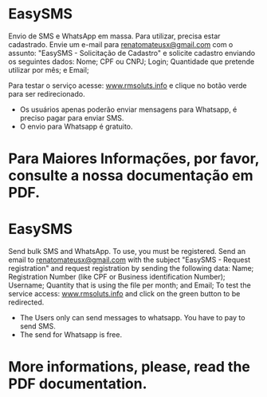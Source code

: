 # EasySMS
Envio de SMS e WhatsApp em massa.
Para utilizar, precisa estar cadastrado. Envie um e-mail para renatomateusx@gmail.com com o assunto: "EasySMS - Solicitação de Cadastro" e solicite cadastro enviando os seguintes dados:
Nome;
CPF ou CNPJ;
Login; 
Quantidade que pretende utilizar por mês; e
Email;

Para testar o serviço acesse: www.rmsoluts.info e clique no botão verde para ser redirecionado.
* Os usuários apenas poderão enviar mensagens para Whatsapp, é preciso pagar para enviar SMS.
* O envio para Whatsapp é gratuito.
# Para Maiores Informações, por favor, consulte a nossa documentação em PDF.


# EasySMS
Send bulk SMS and WhatsApp.
To use, you must be registered. Send an email to renatomateusx@gmail.com with the subject "EasySMS - Request registration" and request registration by sending the following data:
Name;
Registration Number (like CPF or Business identification Number);
Username;
Quantity that is using the file per month; and
Email;
To test the service access: www.rmsoluts.info and click on the green button to be redirected.
* The Users only can send messages to whatsapp. You have to pay to send SMS.
* The send for Whatsapp is free.
# More informations, please, read the PDF documentation.
